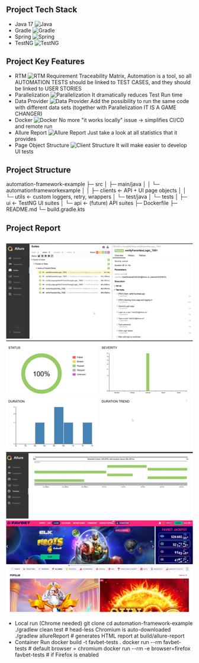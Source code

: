 ## Project Tech Stack
- Java 17 ![Java](https://img.shields.io/badge/Java-17-blue)
- Gradle ![Gradle](https://img.shields.io/badge/Gradle-blue)
- Spring ![Spring](https://img.shields.io/badge/Spring-green)
- TestNG ![TestNG](https://img.shields.io/badge/TestNG-orange)

## Project Key Features
- RTM ![RTM](https://img.shields.io/badge/RTM-Traceability-blue)
Requirement Traceability Matrix, Automation is a tool, so all AUTOMATION TESTS should be linked to TEST CASES, and they should be linked to USER STORIES
- Parallelization ![Parallelization](https://img.shields.io/badge/Parallelization-Game_Changer-brightgreen)
It dramatically reduces Test Run time
- Data Provider ![Data Provider](https://img.shields.io/badge/Data_Provider-Game_Changer-brightgreen)
Add the possibility to run the same code with different data sets (together with Parallelization IT IS A GAME CHANGER)
- Docker ![Docker](https://img.shields.io/badge/Docker-Support-blue)
No more "it works locally" issue -> simplifies CI/CD and remote run
- Allure Report ![Allure Report](https://img.shields.io/badge/Allure_Report-Statistics-blue)
Just take a look at all statistics that it provides
- Page Object Structure ![Client Structure](https://img.shields.io/badge/Client_Structure-OOP-yellow)
It will make easier to develop UI tests

## Project Structure
automation-framework-example
├─ src
│  ├─ main/java
│  │   └─ automationframeworkexample
│  │       ├─ clients   ← API + UI page objects
│  │       └─ utils     ← custom loggers, retry, wrappers
│  └─ test/java
│      └─ tests
│          ├─ ui       ← TestNG UI suites
│          └─ api      ← (future) API suites
├─ Dockerfile
├─ README.md
└─ build.gradle.kts

## Project Report
![Main Report Screen](report-exmple/FavbetReport1.jpg)
![Statistics](report-exmple/FavbetReport2.jpg)
![Timing](report-exmple/FavbetReport3.jpg)
![Screen](report-exmple/FavbetReport4.jpg)
-------------------------------------------------------------------------------------
- Local run (Chrome needed)
git clone 
cd automation-framework-example
./gradlew clean test                # head-less Chromium is auto-downloaded
./gradlew allureReport              # generates HTML report at build/allure-report
- Container Run
docker build -t favbet-tests .
docker run --rm favbet-tests               # default browser = chromium
docker run --rm -e browser=firefox favbet-tests   # if Firefox is enabled


